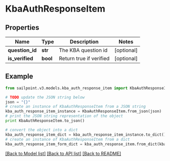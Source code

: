 # KbaAuthResponseItem


## Properties

Name | Type | Description | Notes
------------ | ------------- | ------------- | -------------
**question_id** | **str** | The KBA question id | [optional] 
**is_verified** | **bool** | Return true if verified | [optional] 

## Example

```python
from sailpoint.v3.models.kba_auth_response_item import KbaAuthResponseItem

# TODO update the JSON string below
json = "{}"
# create an instance of KbaAuthResponseItem from a JSON string
kba_auth_response_item_instance = KbaAuthResponseItem.from_json(json)
# print the JSON string representation of the object
print KbaAuthResponseItem.to_json()

# convert the object into a dict
kba_auth_response_item_dict = kba_auth_response_item_instance.to_dict()
# create an instance of KbaAuthResponseItem from a dict
kba_auth_response_item_form_dict = kba_auth_response_item.from_dict(kba_auth_response_item_dict)
```
[[Back to Model list]](../README.md#documentation-for-models) [[Back to API list]](../README.md#documentation-for-api-endpoints) [[Back to README]](../README.md)


